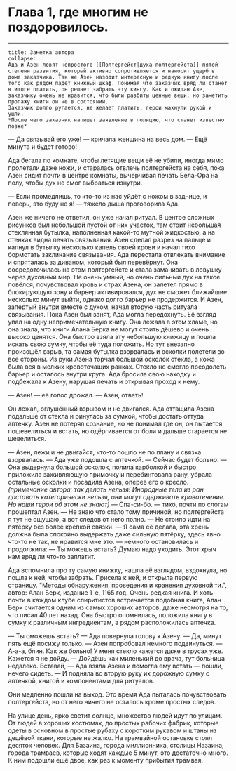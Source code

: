 # Глава 1, где многим не поздоровилось.
- - -
```ad-note
title: Заметка автора
collapse:
Ада и Азен ловят непростого [[Полтергейст|духа-полтергейста]] пятой степени развития, который активно сопротивляется и наносит ущерб в доме заказчика. Так же Азен назодит интересную и редкую книгу после того как рядом падет книжный шкаф. Понимая что заказчик вряд ли станет в итоге платить, он решает забрать эту кингу. Как и ожидан Азе, заказчику очень не нравится, что были разбиты ценные вещи, но заметить пропажу книги он не в состоянии.
Заказчик долго ругается, не желает платить, герои махнули рукой и ушли.
*После чего заказчик напишет заявление в полицию, что станет известно позже*
```

— Да связывай его уже! — кричала женщина на весь дом.
— Ещё минута и будет готово!

Ада бегала по комнате, чтобы летящие вещи её не убили, иногда мимо пролетали даже ножи, и старалась отвлечь полтергейста на себя, пока Азен сидит почти в центре комнаты, вычерчивая печать Бела-Ора на полу, чтобы дух не смог выбраться изнутри.

— Если промедлишь, то кто-то из нас уйдёт с ножом в заднице, и поверь, это буду не я! — тяжело дыша проговорила Ада.

Азен же ничего не ответил, он уже начал ритуал.
В центре сложных рисунков был небольшой пустой от них участок, там стоит небольшая стеклянная бутылка, наполненная какой-то мутной жидкостью, а на стенках видна печать связывания. Азен сделал разрез на пальце и капнул в бутылку несколько капель своей крови и начал тихо бормотать заклинание связывания. Ада перестала отвлекать внимание и спряталась за диваном, который был перевёрнут. Она сосредоточилась на этом полтергейсте и стала заманивать в ловушку через духовный мир.
Не очень умный, но очень сильный дух на такое повёлся, почувствовал кровь и страх Азена, он залетел прямо в блокирующую зону и барьер активировался, дух не сможет ближайшие несколько минут выйти, однако долго барьер не продержится. И Азен, запертый внутри вместе с духом, начал вторую часть ритуала связывания.
Пока Азен был занят, Ада могла передохнуть. Её взгляд упал на одну непримечательную книгу. Она лежала в этом хламе, но она знала, что книги Алана Берка не могут стоить дёшево и очень высоко ценятся. Она быстро взяла эту небольшую книжицу и пошла искать свою сумку, чтобы её туда положить.
Но тут внезапно произошёл взрыв, та самая бутылка взорвалась и осколки полетели во все стороны. Из руки Азена торчал большой осколок стекла, а кожа была вся в мелких кровоточащих ранках. Стекло не смогло преодолеть барьер и осталось внутри круга.
Ада бросила свою находку и подбежала к Азену, нарушая печать и открывая проход к нему.

— Азен! — её голос дрожал. — Азен, ответь!

Он лежал, оглушённый взрывом и не двигался. Ада оттащила Азена подальше от стекла и ринулась за сумкой, чтобы достать оттуда аптечку. Азен не потерял сознание, но не понимал где он, он пытается пошевелиться и встать, но одёргивается от боли и дальше старается не шевелиться.

— Азен, лежи и не двигайся, что-то пошло не по плану и связка взорвалась. — Ада уже подошла с аптечкой. — Сейчас будет больно. — Она выдернула большой осколок, полила карболкой и быстро приложила заживляющую примочку и перебинтовала рану, убрала остальные осколки и посадила Азена, оперев его о кресло. *(примечание автора: так делать нельзя! Инородные тела из ран доставать категорически нельзя, они могут сдерживать кровотечение. Но наши герои об этом не знают)*
— Спа-си-бо. — тихо, почти по слогам прошептал Азен.
— Не знаю что стало тому причиной, но полтергейста я тут не ощущаю, а вот следов от него полно.
— Не стоило идти на пятёрку без более крепкой связки.
— Я сама её делала, эта хрень должна была спокойно выдержать даже сильную пятёрку, здесь явно что-то не так, не нравится мне это. — немного остановилась и продолжила: — Ты можешь встать? Думаю надо уходить. Этот хрыч нам вряд ли что-то заплатит.

Ада вспомнила про ту самую книжку, нашла её взглядом, вздохнула, но пошла к ней, чтобы забрать. Присела к ней, и открыла первую страницу. "Методы обнаружения, проведения и хранения духовной ти.", автор: Алан Берк, издание 1-е, 1165 год. Очень редкая книга. И хоть почти в каждом клубе спиритистов встречается подобная книга, Алан Берк считается одним из самых хороших авторов, даже несмотря на то, что писал 40 лет назад.
Она быстро опомнилась, положила книгу в сумку к различным ингредиентам, а рядом расположилась аптечка. 

— Ты сможешь встать? — Ада повернула голову к Азену.
— Да, минут пять ещё посижу только. — Азен попробовал немного подвинуться. — А-а-а, блин. Как же больно! У меня стекло кажется даже в трусах уже. Кажется я не дойду.
— Дойдёшь как миленький до врача, тут больница недалеко. Вставай, — Ада взяла Азена и помогла ему встать — пошли, нечего сидеть. — И подняла во вторую руку их дорожную сумку с аптечкой, книгой и компонентами для ритуалов.

Они медленно пошли на выход. Это время Ада пыталась почувствовать полтергейста, но от него ничего не осталось кроме простых следов.

На улице день, ярко светит солнце, множество людей идут по улицам. От людей в хороших костюмах, до простых рабочих фабрик, которые одеты в основном в простые рубаху с коротким рукавом и штаны из дешёвой ткани, которые не жалко.
На трамвайной остановке стоял десяток человек. Для Базаина, города миллионника, столицы Назаина, города трамваев, которые ходят каждые 5 минут, это достаточно много.
К ним подошли ещё двое, как раз к моменту прибытия трамвая.  